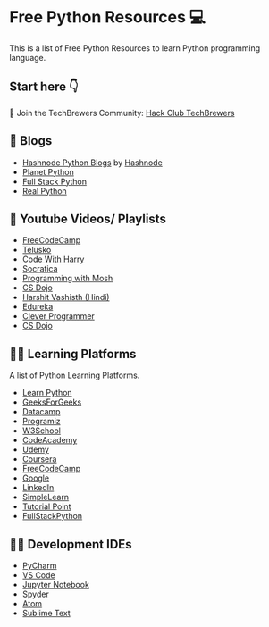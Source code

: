 # Free Python Resources 💻

This is a list of Free Python Resources to learn Python programming language.

## Start here 👇

🚀 Join the TechBrewers Community: [Hack Club TechBrewers](https://techbrewers.hackclub.com)

## 📃 Blogs

- [Hashnode Python Blogs](https://hashnode.com/n/python) by [Hashnode](https://hashnode.com)
- [Planet Python](https://planetpython.org/)
- [Full Stack Python](https://www.fullstackpython.com/blog.html)
- [Real Python](https://realpython.com/)  

## 🔴 Youtube Videos/ Playlists 

- [FreeCodeCamp](https://youtu.be/rfscVS0vtbw) 
- [Telusko](https://www.youtube.com/playlist?list=PLsyeobzWxl7poL9JTVyndKe62ieoN-MZ3) 
- [Code With Harry](https://youtu.be/gfDE2a7MKjA)
- [Socratica](https://www.youtube.com/playlist?list=PLi01XoE8jYohWFPpC17Z-wWhPOSuh8Er-) 
- [Programming with Mosh](https://www.youtube.com/watch?v=_uQrJ0TkZlc&ab_channel=ProgrammingwithMosh)
- [CS Dojo](https://youtube.com/playlist?list=PLBZBJbE_rGRWeh5mIBhD-hhDwSEDxogDg)
- [Harshit Vashisth (Hindi)](https://youtube.com/playlist?list=PLwgFb6VsUj_lQTpQKDtLXKXElQychT_2j)
- [Edureka](https://www.youtube.com/watch?v=WGJJIrtnfpk&list=PL9ooVrP1hQOHY-BeYrKHDrHKphsJOyRyu)
- [Clever Programmer](https://www.youtube.com/watch?v=B9nFMZIYQl0)
- [CS Dojo](https://www.youtube.com/watch?v=Z1Yd7upQsXY&list=PLBZBJbE_rGRWeh5mIBhD-hhDwSEDxogDg)

## 👨‍💻 Learning Platforms

A list of Python Learning Platforms.

- [Learn Python](https://www.learnpython.org/)
- [GeeksForGeeks](https://www.geeksforgeeks.org/python-programming-language/)
- [Datacamp](https://www.datacamp.com/tracks/python-programming)
- [Programiz](https://www.programiz.com/python-programming)
- [W3School](https://www.w3schools.com/python/)
- [CodeAcademy](https://www.codecademy.com/catalog/language/python)
- [Udemy](https://www.udemy.com/course/pythonforbeginnersintro/)
- [Coursera](https://www.coursera.org/specializations/python)
- [FreeCodeCamp](https://www.freecodecamp.org/news/learning-python-from-zero-to-hero-120ea540b567/)
- [Google](https://developers.google.com/edu/python)
- [LinkedIn](https://www.linkedin.com/learning/python-essential-training-2018)
- [SimpleLearn](https://www.simplilearn.com/tutorials/python-tutorial)
- [Tutorial Point](https://www.tutorialspoint.com/python/index.htm)
- [FullStackPython](https://www.fullstackpython.com/)


## 👨‍💻 Development IDEs

- [PyCharm](https://www.jetbrains.com/pycharm/download/)
- [VS Code](https://code.visualstudio.com/)
- [Jupyter Notebook](https://jupyter.org/)
- [Spyder](https://www.spyder-ide.org/)
- [Atom](https://atom.io/)
- [Sublime Text](https://www.sublimetext.com/)
